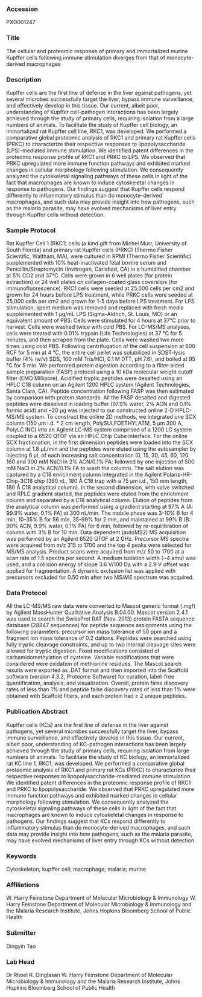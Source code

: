 ### Accession
PXD001247

### Title
The cellular and proteomic response of primary and immortalized murine Kupffer cells following immune stimulation diverges from that of monocyte-derived macrophages

### Description
Kupffer cells are the first line of defense in the liver against pathogens, yet several microbes successfully target the liver, bypass immune surveillance, and effectively develop in this tissue. Our current, albeit poor, understanding of Kupffer cell-pathogen interactions has been largely achieved through the study of primary cells, requiring isolation from a large numbers of animals. To facilitate the study of Kupffer cell biology, an immortalized rat Kupffer cell line, RKC1, was developed. We performed a comparative global proteomic analysis of RKC1 and primary rat Kupffer cells (PRKC) to characterize their respective responses to lipopolysaccharide (LPS)-mediated immune stimulation. We identified patent differences in the proteomic response profile of RKC1 and PRKC to LPS. We observed that PRKC upregulated more immune function pathways and exhibited marked changes in cellular morphology following stimulation. We consequently analyzed the cytoskeletal signaling pathways of these cells in light of the fact that macrophages are known to induce cytoskeletal changes in response to pathogens. Our findings suggest that Kupffer cells respond differently to inflammatory stimulus than do monocyte-derived macrophages, and such data may provide insight into how pathogens, such as the malaria parasite, may have evolved mechanisms of liver entry through Kupffer cells without detection.

### Sample Protocol
Rat Kupffer Cell 1 (RKC1) cells (a kind gift from Michel Murr, University of South Florida) and primary rat Kupffer cells (PRKC) (Thermo Fisher Scientific, Waltham, MA),  were cultured in RPMI (Thermo Fisher Scientific) supplemented with 10% heat-inactivated fetal bovine serum and Penicillin/Streptomycin (Invitrogen, Carlsbad, CA) in a humidified chamber at 5% CO2 and 37°C. Cells were grown in 6 well plates (for protein extraction) or 24 well plates on collagen-coated glass coverslips (for immunofluorescence). RKC1 cells were seeded at 25,000 cells per cm2 and grown for 24 hours before LPS treatment, while PRKC cells were seeded at 25,000 cells per cm2 and grown for 1-5 days before LPS treatment. For LPS stimulation, spent medium was removed and replaced with fresh media supplemented with 1 µg/mL LPS (Sigma-Aldrich, St. Louis, MO) or an equivalent amount of PBS. Cells were stimulated for 4 hours at 37°C prior to harvest. Cells were washed twice with cold PBS. For LC-MS/MS analyses, cells were treated with 0.01% trypsin (Life Technologies) at 37 °C for 5 minutes, and then scraped from the plate. Cells were washed two more times using cold PBS. Following centrifugation of the cell suspension at 800 RCF for 5 min at 4 °C, the entire cell pellet was solubilized in SDST-lysis buffer (4% (w/v) SDS, 100 mM Tris/HCl, 0.1 M DTT, pH 7.6), and boiled at 95 °C for 5 min. We performed protein digestion according to a filter-aided sample preparation (FASP) protocol using a 10 kDa molecular weight cutoff filter (EMD Millipore). Acidified tryptic peptides were desalted using an HPLC C18 column on an Agilent 1200 HPLC system (Agilent Technologies, Santa Clara, CA). Peptide concentration following FASP was then estimated by comparison with protein standards. All the FASP desalted and digested peptides were dissolved in loading buffer (97.9% water, 2% ACN and 0.1% formic acid) and ~20 µg was injected to our constructed online 2-D HPLC-MS/MS system. To construct the online 2D methods, we integrated one SCX column (150 μm i.d. * 2 cm length, PolySULFOETHYLATM, 5 μm 300 A, PolyLC INC) into an Agilent LC-MS system comprised of a 1200 LC system coupled to a 6520 QTOF via an HPLC Chip Cube interface. For the online SCX fractionation, in the first dimension peptides were loaded into the SCX column at 1.8 μL/min and the peptides were eluted using the autosampler by injecting 6 μL of each increasing salt concentration (0, 15, 30, 45, 60, 120, 160 and 300 mM NaCl in 2% ACN/0.1% FA; followed by one injection of 500 mM NaCl in 2% ACN/0.1% FA to wash the column). The salt elution was captured by a C18 enrichment column integrated in the Agilent Polaris-HR-Chip-3C18 chip (360 nL, 180 Å C18 trap with a 75 μm i.d., 150 mm length, 180 Å C18 analytical column). In the second dimension, with valve switched and RPLC gradient started, the peptides were eluted from the enrichment column and separated by a C18 analytical column. Elution of peptides from the analytical column was performed using a gradient starting at 97% A (A: 99.9% water, 0.1% FA) at 300 nL/min. The mobile phase was 3-10% B for 4 min, 10-35% B for 56 min, 35-99% for 2 min, and maintained at 99% B (B: 90% ACN, 9.9% water, 0.1% FA) for 6 min, followed by re-equilibration of column with 3% B for 10 min. Data dependent (autoMS2) MS acquisition was performed  by an Agilent 6520 QTOF at 2 GHz. Precursor MS spectra were acquired from m/z 315 to 1700 and the top 4 peaks were selected for MS/MS analysis. Product scans were acquired from m/z 50 to 1700 at a scan rate of 1.5 spectra per second. A medium isolation width (~4 amu) was used, and a collision energy of slope 3.6 V/100 Da with a 2.9 V offset was applied for fragmentation. A dynamic exclusion list was applied with precursors excluded for 0.50 min after two MS/MS spectrum was acquired.

### Data Protocol
All the LC-MS/MS raw data were converted to Mascot generic format (.mgf) by Agilent MassHunter Qualitative Analysis B.04.00. Mascot version 2.4.1 was used to search the SwissProt RAT (Nov. 2013) protein FASTA sequence database (28847 sequences) for peptide sequence assignments using the following parameters: precursor ion mass tolerance of 50 ppm and a fragment ion mass tolerance of 0.2 daltons. Peptides were searched using fully tryptic cleavage constraints, and up to two internal cleavage sites were allowed for tryptic digestion. Fixed modifications consisted of carbamidomethylation of cysteine. Variable modifications that were considered were oxidation of methionine residues. The Mascot search results were exported as .DAT format and then imported into the Scaffold software (version 4.3.2, Proteome Software) for curation, label-free quantification, analysis, and visualization. Overall, protein false discovery rates of less than 1% and peptide false discovery rates of less than 1% were obtained with Scaffold filters, and each protein had ≥ 2 unique peptides.

### Publication Abstract
Kupffer cells (KCs) are the first line of defense in the liver against pathogens, yet several microbes successfully target the liver, bypass immune surveillance, and effectively develop in this tissue. Our current, albeit poor, understanding of KC-pathogen interactions has been largely achieved through the study of primary cells, requiring isolation from large numbers of animals. To facilitate the study of KC biology, an immortalized rat KC line 1, RKC1, was developed. We performed a comparative global proteomic analysis of RKC1 and primary rat KCs (PRKC) to characterize their respective responses to lipopolysaccharide-mediated immune stimulation. We identified patent differences in the proteomic response profile of RKC1 and PRKC to lipopolysaccharide. We observed that PRKC upregulated more immune function pathways and exhibited marked changes in cellular morphology following stimulation. We consequently analyzed the cytoskeletal signaling pathways of these cells in light of the fact that macrophages are known to induce cytoskeletal changes in response to pathogens. Our findings suggest that KCs respond differently to inflammatory stimulus than do monocyte-derived macrophages, and such data may provide insight into how pathogens, such as the malaria parasite, may have evolved mechanisms of liver entry through KCs without detection.

### Keywords
Cytoskeleton; kupffer cell; macrophage; malaria; murine

### Affiliations
W. Harry Feinstone Department of Molecular Microbiology & Immunology
W. Harry Feinstone Department of Molecular Microbiology & Immunology and the Malaria Research Institute, Johns Hopkins Bloomberg School of Public Health

### Submitter
Dingyin Tao

### Lab Head
Dr Rhoel R. Dinglasan
W. Harry Feinstone Department of Molecular Microbiology & Immunology and the Malaria Research Institute, Johns Hopkins Bloomberg School of Public Health


